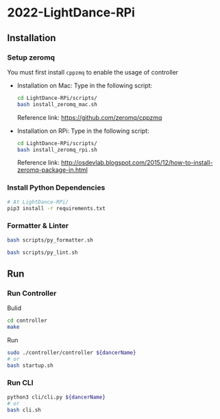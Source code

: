 # 2022-LightDance-RPi

## Installation
### Setup zeromq

You must first install `cppzmq` to enable the usage of controller

-   Installation on Mac:
    Type in the following script:

    ```bash
    cd LightDance-RPi/scripts/
    bash install_zeromq_mac.sh
    ```

    Reference link: https://github.com/zeromq/cppzmq

-   Installation on RPi:
    Type in the following script:

    ```bash
    cd LightDance-RPi/scripts/
    bash install_zeromq_rpi.sh
    ```

    Reference link: http://osdevlab.blogspot.com/2015/12/how-to-install-zeromq-package-in.html

### Install Python Dependencies
``` bash
# At LightDance-RPi/
pip3 install -r requirements.txt
```

### Formatter & Linter
``` bash
bash scripts/py_formatter.sh

bash scripts/py_lint.sh
```

## Run
### Run Controller
Bulid
``` bash
cd controller
make
```

Run
``` bash
sudo ./controller/controller ${dancerName}
# or
bash startup.sh
```

### Run CLI
``` bash
python3 cli/cli.py ${dancerName}
# or
bash cli.sh
```